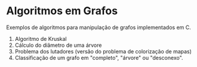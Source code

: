 # Algoritmos em Grafos

Exemplos de algoritmos para manipulação de grafos implementados em C.

1. Algoritmo de Kruskal
2. Cálculo do diâmetro de uma árvore
3. Problema dos lutadores (versão do problema de colorização de mapas)
4. Classificação de um grafo em "completo", "árvore" ou "desconexo".
